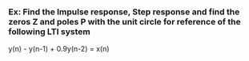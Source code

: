 ### Ex: Find the Impulse response, Step response and find the zeros Z and poles P with the unit circle for reference of the following LTI system

y(n) - y(n-1) + 0.9y(n-2) = x(n)
